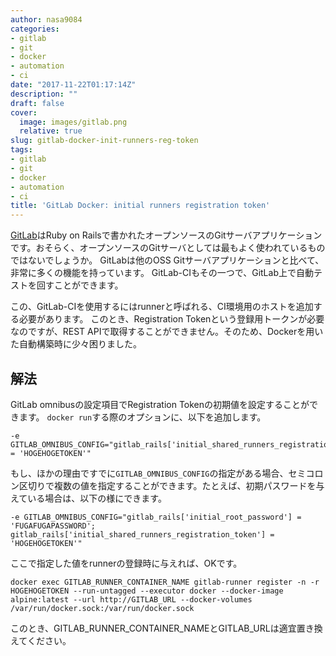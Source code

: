 ```yaml
---
author: nasa9084
categories:
- gitlab
- git
- docker
- automation
- ci
date: "2017-11-22T01:17:14Z"
description: ""
draft: false
cover:
  image: images/gitlab.png
  relative: true
slug: gitlab-docker-init-runners-reg-token
tags:
- gitlab
- git
- docker
- automation
- ci
title: 'GitLab Docker: initial runners registration token'
---
```



[GitLab](https://about.gitlab.com/)はRuby on Railsで書かれたオープンソースのGitサーバアプリケーションです。おそらく、オープンソースのGitサーバとしては最もよく使われているものではないでしょうか。
GitLabは他のOSS Gitサーバアプリケーションと比べて、非常に多くの機能を持っています。
GitLab-CIもその一つで、GitLab上で自動テストを回すことができます。

この、GitLab-CIを使用するにはrunnerと呼ばれる、CI環境用のホストを追加する必要があります。
このとき、Registration Tokenという登録用トークンが必要なのですが、REST APIで取得することができません。そのため、Dockerを用いた自動構築時に少々困りました。

## 解法
GitLab omnibusの設定項目でRegistration Tokenの初期値を設定することができます。
`docker run`する際のオプションに、以下を追加します。
 
``` shell
-e GITLAB_OMNIBUS_CONFIG="gitlab_rails['initial_shared_runners_registration_token'] = 'HOGEHOGETOKEN'"
```

もし、ほかの理由ですでに`GITLAB_OMNIBUS_CONFIG`の指定がある場合、セミコロン区切りで複数の値を指定することができます。たとえば、初期パスワードを与えている場合は、以下の様にできます。

``` shell
-e GITLAB_OMNIBUS_CONFIG="gitlab_rails['initial_root_password'] = 'FUGAFUGAPASSWORD'; gitlab_rails['initial_shared_runners_registration_token'] = 'HOGEHOGETOKEN'"
```

ここで指定した値をrunnerの登録時に与えれば、OKです。

``` shell
docker exec GITLAB_RUNNER_CONTAINER_NAME gitlab-runner register -n -r HOGEHOGETOKEN --run-untagged --executor docker --docker-image alpine:latest --url http://GITLAB_URL --docker-volumes /var/run/docker.sock:/var/run/docker.sock
```

このとき、GITLAB_RUNNER_CONTAINER_NAMEとGITLAB_URLは適宜置き換えてください。


